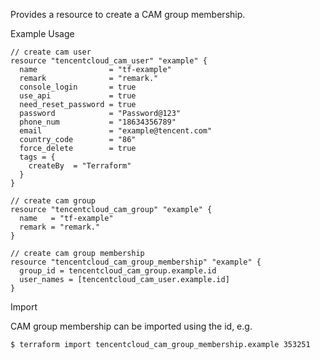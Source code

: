 Provides a resource to create a CAM group membership.

Example Usage

```hcl
// create cam user
resource "tencentcloud_cam_user" "example" {
  name                = "tf-example"
  remark              = "remark."
  console_login       = true
  use_api             = true
  need_reset_password = true
  password            = "Password@123"
  phone_num           = "18634356789"
  email               = "example@tencent.com"
  country_code        = "86"
  force_delete        = true
  tags = {
    createBy  = "Terraform"
  }
}

// create cam group
resource "tencentcloud_cam_group" "example" {
  name   = "tf-example"
  remark = "remark."
}

// create cam group membership
resource "tencentcloud_cam_group_membership" "example" {
  group_id = tencentcloud_cam_group.example.id
  user_names = [tencentcloud_cam_user.example.id]
}
```

Import

CAM group membership can be imported using the id, e.g.

```
$ terraform import tencentcloud_cam_group_membership.example 353251
```